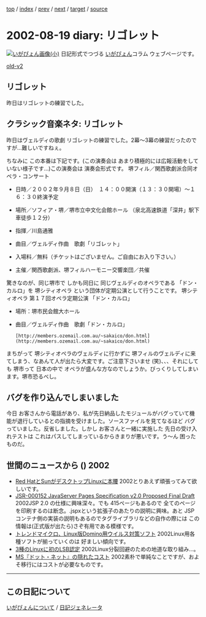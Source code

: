 [top](https://igapyon.github.io/diary/) 
 / [index](https://igapyon.github.io/diary/2002/index.html) 
 / [prev](https://igapyon.github.io/diary/2002/ig020816.html) 
 / [next](https://igapyon.github.io/diary/2002/ig020820.html) 
 / [target](https://igapyon.github.io/diary/2002/ig020819.html) 
 / [source](https://github.com/igapyon/diary/blob/gh-pages/2002/ig020819.html.src.md) 

2002-08-19 diary: リゴレット
=====================================================================================================
[![いがぴょん画像(小)](https://igapyon.github.io/diary/images/iga200306s.jpg "いがぴょん")](https://igapyon.github.io/diary/memo/memoigapyon.html) 日記形式でつづる [いがぴょん](https://igapyon.github.io/diary/memo/memoigapyon.html)コラム ウェブページです。

[old-v2](ig020819-orig.html)

## リゴレット

昨日はリゴレットの練習でした。


## クラシック音楽ネタ: リゴレット

昨日はヴェルディの歌劇 リゴレットの練習でした。2幕～3幕の練習だったのですが…難しいですねぇ。

ちなみに この本番は下記です。(この演奏会は あまり積極的には広報活動をしていない様子です…)この演奏会は 演奏会形式です。
堺フィル／関西歌劇派合同オペラ・コンサート
      
* 日時／２００２年９月８日（日）　１４：００開演（１３：３０開場）～１６：３０終演予定
        
* 場所／ソフィア・堺／堺市立中文化会館ホール （泉北高速鉄道「深井」駅下車徒歩１２分）
        
* 指揮／川島通雅
        
* 曲目／ヴェルディ作曲　歌劇「リゴレット」
        
* 入場料／無料（チケットはございません。ご自由にお入り下さい。）
        
* 主催／関西歌劇派、堺フィルハーモニー交響楽団／共催
      

      

驚きなのが、同じ堺市で しかも同日に 同じヴェルディのオペラである 「ドン・カルロ」を 堺シティオペラ という団体が定期公演として行うことです。
堺シティオペラ 第１７回オペラ定期公演 「ドン・カルロ」
      
* 場所：堺市民会館大ホール
        
* 曲目／ヴェルディ作曲　歌劇「ドン・カルロ」
      

      [http://members.ozemail.com.au/~sakaico/don.html](http://members.ozemail.com.au/~sakaico/don.html)

まちがって 堺シティオペラのヴェルディに行かずに 堺フィルのヴェルディに来てしまう、なあんて人が出たら大変です。ご注意下さいませ
(笑)、、、それにしても 堺市って 日本の中で オペラが盛んな方なのでしょうか。びっくりしてしまいます。堺市恐るべし。

## バグを作り込んでしまいました

今日 お客さんから電話があり、私が先日納品したモジュールがバグっていて機能が退行しているとの指摘を受けました。ソースファイルを見てなるほど バグっていました。反省しました。しかし お客さんと一緒に実施した 先日の受け入れテストは これはパスしてしまっているからきまりが悪いです。う～ん 困ったものだ。

## 世間のニュースから () 2002

* [Red HatとSunがデスクトップLinuxに本腰](http://www.zdnet.co.jp/news/0208/17/nebt_23.html)  2002とりあえず頑張ってみて欲しいです。
* [JSR-000152 JavaServer Pages Specification v2.0 Proposed Final Draft](http://jcp.org/aboutJava/communityprocess/first/jsr152/index.html)  2002JSP 2.0 の仕様に興味深々。でも 415ページもあるので 全てのページを印刷するのは断念。.jspxという拡張子のあたりの説明に興味。あと JSPコンテナ側の実装の説明もあるのでタグライブラリなどの自作の際には この情報は(正式版が出たら)さぞ有用である模様です。
* [トレンドマイクロ、Linux版Domino用ウイルス対策ソフト](http://biztech.nikkeibp.co.jp/wcs/show/leaf?CID=onair/biztech/prom/201176)  2002Linux用各種ソフトが揃っていくのは 好ましい傾向です。
* [3種のLinuxに初のLSB認定](http://www.zdnet.co.jp/news/0208/17/nebt_39.html)  2002Linux分裂回避のための地道な取り組み…。
* [MS『ドット・ネット』の隠れたコスト](http://japan.cnet.com/Enterprise/News/2002/Item/020624-3.html)  2002素朴で単純なことですが、およそ移行にはコストが必要なものです。

----------------------------------------------------------------------------------------------------

## この日記について
[いがぴょんについて](https://igapyon.github.io/diary/memo/memoigapyon.html) / [日記ジェネレータ](https://github.com/igapyon/igapyonv3)
